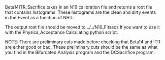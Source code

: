 Beta14ITR_Sacrifice takes in an N16 calibration file and
returns a root file that contains histograms.
These histograms are the clean and dirty events in the
Event as a function of NHit.

The output root file should be moved to ../../N16_Fitsacs
If you want to use it with the Physics_Acceptance
Calculating python script.

NOTE: There are preliminary cuts made before checking
that Beta14 and ITR are either good or bad.  These preliminary
cuts should be the same as what you find in the Bifurcated
Analysis program and the DCSacrifice program.
